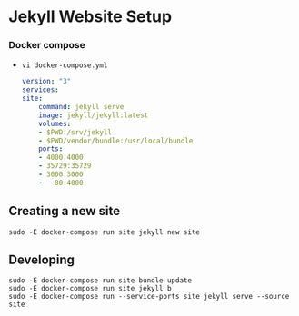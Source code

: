 # Jekyll Website Setup

### Docker compose
- `vi docker-compose.yml`
    ```yaml
    version: "3"
    services:
    site:
        command: jekyll serve
        image: jekyll/jekyll:latest
        volumes:
        - $PWD:/srv/jekyll
        - $PWD/vendor/bundle:/usr/local/bundle
        ports:
        - 4000:4000
        - 35729:35729
        - 3000:3000
        -   80:4000
    ```

## Creating a new site
```console
sudo -E docker-compose run site jekyll new site
```

## Developing
```console
sudo -E docker-compose run site bundle update
sudo -E docker-compose run site jekyll b
sudo -E docker-compose run --service-ports site jekyll serve --source site
```
